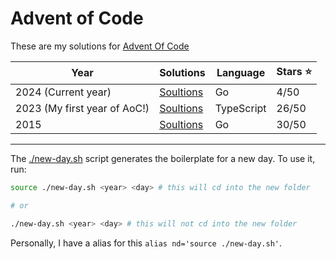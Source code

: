 # Advent of Code

These are my solutions for [Advent Of Code](https://adventofcode.com)

| Year                         | Solutions          | Language   | Stars ⭐️ |
| ---------------------------- | ------------------ | ---------- | --------- |
| 2024 (Current year)          | [Soultions](/2024) | Go         | 4/50      |
| 2023 (My first year of AoC!) | [Soultions](/2023) | TypeScript | 26/50     |
| 2015                         | [Soultions](/2015) | Go         | 30/50     |

---

The [./new-day.sh](./new-day.sh) script generates the boilerplate for a new day. To use it, run:

```bash
source ./new-day.sh <year> <day> # this will cd into the new folder

# or

./new-day.sh <year> <day> # this will not cd into the new folder
```

Personally, I have a alias for this `alias nd='source ./new-day.sh'`.
